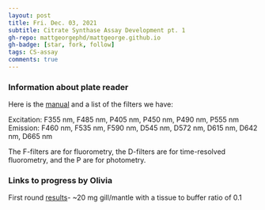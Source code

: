 ```yaml
---
layout: post
title: Fri. Dec. 03, 2021
subtitle: Citrate Synthase Assay Development pt. 1
gh-repo: mattgeorgephd/mattgeorge.github.io
gh-badge: [star, fork, follow]
tags: CS-assay
comments: true
---
```


### Information about plate reader

Here is the [manual](https://github.com/RobertsLab/resources/blob/master/equipment_manuals/Perkin-Elmer_plate-reader_Wallac-Victor-1420-User-Manual.pdf) and a list of the filters we have:

Excitation: F355 nm, F485 nm, P405 nm, P450 nm, P490 nm, P555 nm
Emission: F460 nm, F535 nm, F590 nm, D545 nm, D572 nm, D615 nm, D642 nm, D665 nm

The F-filters are for fluorometry, the D-filters are for time-resolved fluorometry, and the P are for photometry.

### Links to progress by Olivia

First round [results](https://docs.google.com/spreadsheets/d/1YQkBKo3tZJE3Al3JJTQcHRjNd3YLmL1-r8QQaX4vKNY/edit#gid=0)- ~20 mg gill/mantle with a tissue to buffer ratio of 0.1
